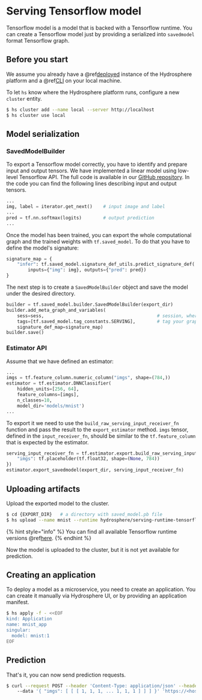 # Serving Tensorflow model

Tensorflow model is a model that is backed with a Tensorflow runtime.
You can create a Tensorflow model just by providing a serialized into
`savedmodel` format Tensorflow graph.


## Before you start

We assume you already have a @ref[deployed](../../install/platform.md)
instance of the Hydrosphere platform and a
@ref[CLI](../../install/cli.md) on your local machine.

To let `hs` know where the Hydrosphere platform runs, configure a new
`cluster` entity.

```sh
$ hs cluster add --name local --server http://localhost
$ hs cluster use local
```

## Model serialization

### SavedModelBuilder

To export a Tensorflow model correctly, you have to identify and prepare
input and output tensors. We have implemented a linear model using
low-level Tensorflow API. The full code is available in our
[GitHub repository](https://github.com/Hydrospheredata/hydro-serving-example/blob/master/examples/mnist_tf/train_mnist.py).
In the code you can find the following lines describing input and output
tensors.

```python
...
img, label = iterator.get_next()    # input image and label
...
pred = tf.nn.softmax(logits)        # output prediction
...
```

Once the model has been trained, you can export the whole computational
graph and the trained weights with `tf.saved_model`. To do that you have
to define the model's signature:

```python
signature_map = {
    "infer": tf.saved_model.signature_def_utils.predict_signature_def(
        inputs={"img": img}, outputs={"pred": pred})
}
```

The next step is to create a `SavedModelBuilder` object and save the
model under the desired directory.

```python
builder = tf.saved_model.builder.SavedModelBuilder(export_dir)
builder.add_meta_graph_and_variables(
    sess=sess,                                          # session, where the graph was initialized
    tags=[tf.saved_model.tag_constants.SERVING],        # tag your graph as servable using this constant
    signature_def_map=signature_map)
builder.save()
```

### Estimator API

Assume that we have defined an estimator:

```python
...
imgs = tf.feature_column.numeric_column("imgs", shape=(784,))
estimator = tf.estimator.DNNClassifier(
    hidden_units=[256, 64],
    feature_columns=[imgs],
    n_classes=10,
    model_dir='models/mnist')
...
```

To export it we need to use the `build_raw_serving_input_receiver_fn`
function and pass the result to the `export_estimator` method. `imgs`
tensor, defined in the `input_receiver_fn`, should be similar to the
`tf.feature_column` that is expected by the estimator.

```python
serving_input_receiver_fn = tf.estimator.export.build_raw_serving_input_receiver_fn({
    "imgs": tf.placeholder(tf.float32, shape=(None, 784))
})
estimator.export_savedmodel(export_dir, serving_input_receiver_fn)
```

## Uploading artifacts

Upload the exported model to the cluster.


```sh
$ cd {EXPORT_DIR}   # a directory with saved_model.pb file
$ hs upload --name mnist --runtime hydrosphere/serving-runtime-tensorflow-1.13.1:$project.released_version$
```


{% hint style="info" %} You can find all available Tensorflow runtime
versions @ref[here](../../reference/runtimes.md). {% endhint %}

Now the model is uploaded to the cluster, but it is not yet available
for prediction.

## Creating an application

To deploy a model as a microservice, you need to create an application.
You can create it manually via Hydrosphere UI, or by providing an
application manifest.

```sh
$ hs apply -f - <<EOF
kind: Application
name: mnist_app
singular:
  model: mnist:1
EOF
```

## Prediction

That's it, you can now send prediction requests.

```sh
$ curl --request POST --header 'Content-Type: application/json' --header 'Accept: application/json' \ 
    --data '{ "imgs": [ [ [ 1, 1, 1, ... 1, 1, 1 ] ] ] }' 'https://<host>/gateway/applications/mnist_app'
```

